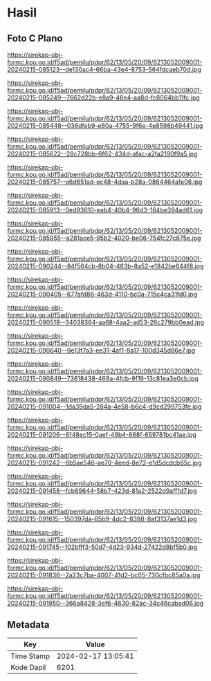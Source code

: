 # Hasil

## Foto C Plano

https://sirekap-obj-formc.kpu.go.id/f5ad/pemilu/pdpr/62/13/05/20/09/6213052009001-20240215-085123--de130ac4-66ba-43e4-8753-564fdcaeb70d.jpg

https://sirekap-obj-formc.kpu.go.id/f5ad/pemilu/pdpr/62/13/05/20/09/6213052009001-20240215-085249--7662d22b-e8a9-48e4-aa8d-fc8064bb11fc.jpg

https://sirekap-obj-formc.kpu.go.id/f5ad/pemilu/pdpr/62/13/05/20/09/6213052009001-20240215-085448--036dfeb9-e60a-4755-9f6e-4e8598b49441.jpg

https://sirekap-obj-formc.kpu.go.id/f5ad/pemilu/pdpr/62/13/05/20/09/6213052009001-20240215-085622--28c728bb-6f62-434d-afac-a2fa2190f9a5.jpg

https://sirekap-obj-formc.kpu.go.id/f5ad/pemilu/pdpr/62/13/05/20/09/6213052009001-20240215-085757--a6d651ad-ec48-4daa-b28a-0864464a1e06.jpg

https://sirekap-obj-formc.kpu.go.id/f5ad/pemilu/pdpr/62/13/05/20/09/6213052009001-20240215-085913--0ed93610-eab4-40b4-96d3-164be394ad61.jpg

https://sirekap-obj-formc.kpu.go.id/f5ad/pemilu/pdpr/62/13/05/20/09/6213052009001-20240215-085955--a281ace5-95b2-4020-be06-754fc27c675e.jpg

https://sirekap-obj-formc.kpu.go.id/f5ad/pemilu/pdpr/62/13/05/20/09/6213052009001-20240215-090244--84f564cb-8b04-463b-8a52-e1842be644f8.jpg

https://sirekap-obj-formc.kpu.go.id/f5ad/pemilu/pdpr/62/13/05/20/09/6213052009001-20240215-090405--677afd86-463d-4110-bc0a-715c4ca31fd0.jpg

https://sirekap-obj-formc.kpu.go.id/f5ad/pemilu/pdpr/62/13/05/20/09/6213052009001-20240215-090518--34038364-aa68-4aa2-ad53-26c279bb0ead.jpg

https://sirekap-obj-formc.kpu.go.id/f5ad/pemilu/pdpr/62/13/05/20/09/6213052009001-20240215-090640--9e13f7a3-ee31-4af1-8a17-100d345d86e7.jpg

https://sirekap-obj-formc.kpu.go.id/f5ad/pemilu/pdpr/62/13/05/20/09/6213052009001-20240215-090849--73618438-469a-4fcb-9f19-13c81ea3e0cb.jpg

https://sirekap-obj-formc.kpu.go.id/f5ad/pemilu/pdpr/62/13/05/20/09/6213052009001-20240215-091004--1da39da5-284a-4e58-b6c4-d9cd299753fe.jpg

https://sirekap-obj-formc.kpu.go.id/f5ad/pemilu/pdpr/62/13/05/20/09/6213052009001-20240215-091206--8148ec15-0aef-49b4-868f-659781bc41ae.jpg

https://sirekap-obj-formc.kpu.go.id/f5ad/pemilu/pdpr/62/13/05/20/09/6213052009001-20240215-091242--6b5ae546-ae70-4eed-8e72-e1d5dcdcb65c.jpg

https://sirekap-obj-formc.kpu.go.id/f5ad/pemilu/pdpr/62/13/05/20/09/6213052009001-20240215-091458--fcb89644-58b7-423d-81a2-2522d9aff1d7.jpg

https://sirekap-obj-formc.kpu.go.id/f5ad/pemilu/pdpr/62/13/05/20/09/6213052009001-20240215-091615--150397da-65b9-4dc2-8398-8af3137ae1d3.jpg

https://sirekap-obj-formc.kpu.go.id/f5ad/pemilu/pdpr/62/13/05/20/09/6213052009001-20240215-091745--102bfff3-50d7-4d23-934d-27422d8bf5b0.jpg

https://sirekap-obj-formc.kpu.go.id/f5ad/pemilu/pdpr/62/13/05/20/09/6213052009001-20240215-091836--2a23c7ba-4007-41d2-bc05-730cfbc85a0a.jpg

https://sirekap-obj-formc.kpu.go.id/f5ad/pemilu/pdpr/62/13/05/20/09/6213052009001-20240215-091950--366a8428-3ef6-4630-82ac-34c46cabad06.jpg


## Metadata

| Key        | Value               |
| ---------- | ------------------- |
| Time Stamp | 2024-02-17 13:05:41 |
| Kode Dapil | 6201                |



